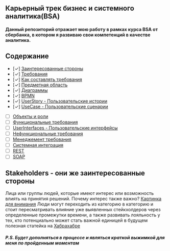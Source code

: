 ## Карьерный трек бизнес и системного аналитика(BSA)
#### Данный репозиторий отражает мою работу в рамках курса BSA от сбербанка, в котором я развиваю свои компетенций в качестве аналитика.

## Содержание
- [✓] [Заинтересованные стороны](#stakeholders)
- [✓] [Требования](#requirements)
- [✓] [Как составлять требования](#howtorequirements)
- [✓] [Предметная область](#domains)
- [✓] [Диаграммы](#diagrams)
- [✓] [BPMN](#bpmn)
- [✓] [UserStory - Пользовательские истории](#userstory)
- [✓] [UseCase - Пользовательские сценарии](#usecase)
- [ ] [Объекты и роли](#objects_and_roles)
- [ ] [Функциональные требования](#functionalrequirements)
- [ ] [UserInterfaces - Пользовательские интерфейсы](#userinterfaces)
- [ ] [Нефункциональные требования](#nonfunctionalrequirements)
- [ ] [Менеджемент требования](#requirementsmanagement)
- [ ] [Системная интеграция](#systemintegrations)
- [ ] [REST](#rest)
- [ ] [SOAP](#soap)
## Stakeholders - они же заинтересованные стороны
Лица или группы людей, которые имеют интерес или возможность влиять на принятия решений. Почему интерес также важно?
[Картинка для внимания](src/stakeholder_1.png)
Люди могут переходить из категорию в категорию и стоит пересматривать влияние уже выявленных стейкхолдеров через определенные промежутки времени, а также развивать лояльность у тех, кто потенциально может стать важной единицей в будущем
полезная статейка на [Хабрахабре](https://habr.com/ru/companies/yandex_praktikum/articles/818405/)


##### P.S. Будет дополняться в процессе и являться краткой выжимкой для меня по пройденным моментам
